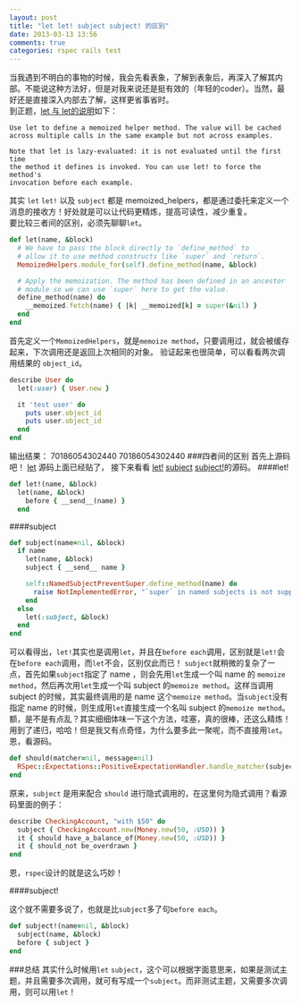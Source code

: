 ```yaml
---
layout: post
title: "let let! subject subject! 的区别"
date: 2013-03-13 13:56
comments: true
categories: rspec rails test
---
```

当我遇到不明白的事物的时候，我会先看表象，了解到表象后，再深入了解其内部。不能说这种方法好，但是对我来说还是挺有效的（年轻的coder）。当然，最好还是直接深入内部去了解，这样更省事省时。  
到正题，[let 与 let的说明](https://www.relishapp.com/rspec/rspec-core/v/2-13/docs/helper-methods/let-and-let! "let-and-let!")如下：

    Use let to define a memoized helper method. The value will be cached
    across multiple calls in the same example but not across examples.

    Note that let is lazy-evaluated: it is not evaluated until the first time
    the method it defines is invoked. You can use let! to force the method's
    invocation before each example.

其实 `let` `let!` 以及 `subject` 都是 memoized_helpers，都是通过委托来定义一个消息的接收方！好处就是可以让代码更精炼，提高可读性，减少重复。    
要比较三者间的区别，必须先聊聊`let`。

```ruby
def let(name, &block)
  # We have to pass the block directly to `define_method` to
  # allow it to use method constructs like `super` and `return`.
  MemoizedHelpers.module_for(self).define_method(name, &block)

  # Apply the memoization. The method has been defined in an ancestor
  # module so we can use `super` here to get the value.
  define_method(name) do
    __memoized.fetch(name) { |k| __memoized[k] = super(&nil) }
  end
end
```

首先定义一个`MemoizedHelpers`，就是`memoize method`，只要调用过，就会被缓存起来，下次调用还是返回上次相同的对象。
验证起来也很简单，可以看看两次调用结果的 `object_id`。  

```ruby
describe User do
  let(:user) { User.new }

  it 'test user' do
    puts user.object_id
    puts user.object_id
  end
end
```
输出结果：
    70186054302440
    70186054302440
###四者间的区别
首先上源码吧！ [let](https://github.com/rspec/rspec-core/blob/master/lib/rspec/core/memoized_helpers.rb#L177 "let") 源码上面已经贴了，
接下来看看 [let!](https://github.com/rspec/rspec-core/blob/master/lib/rspec/core/memoized_helpers.rb#L242 "let!")
[subject](https://github.com/rspec/rspec-core/blob/master/lib/rspec/core/memoized_helpers.rb#L276 "subject")
[subject!](https://github.com/rspec/rspec-core/blob/master/lib/rspec/core/memoized_helpers.rb#L342 "subject!")的源码。
####let!
```ruby
def let!(name, &block)
  let(name, &block)
    before { __send__(name) }
  end
```
####subject
```ruby
def subject(name=nil, &block)
  if name
    let(name, &block)
    subject { __send__ name }

    self::NamedSubjectPreventSuper.define_method(name) do
      raise NotImplementedError, "`super` in named subjects is not supported"
    end
  else
    let(:subject, &block)
  end
end
```

可以看得出，`let!`其实也是调用`let`，并且在`before each`调用，区别就是`let!`会在`before each`调用，而`let`不会，区别仅此而已！
`subject`就稍微的复杂了一点，首先如果`subject`指定了 name ，则会先用`let`生成一个叫 name 的 `memoize method`，然后再次用`let`生成一个叫 subject 的`memoize method`。这样当调用 subject 的时候，其实最终调用的是 name 这个`memoize method`。当`subject`没有指定 name 的时候，则生成用`let`直接生成一个名叫 subject 的`memoize method`。额，是不是有点乱？其实细细体味一下这个方法，哇塞，真的很棒，还这么精炼！用到了递归，哈哈！但是我又有点奇怪，为什么要多此一聚呢，而不直接用`let`。恩，看源码。  
```ruby
def should(matcher=nil, message=nil)
  RSpec::Expectations::PositiveExpectationHandler.handle_matcher(subject, matcher, message)
end
```
原来，`subject` 是用来配合 `should` 进行隐式调用的，在这里何为隐式调用？看源码里面的例子：
```ruby
describe CheckingAccount, "with $50" do
  subject { CheckingAccount.new(Money.new(50, :USD)) }
  it { should have_a_balance_of(Money.new(50, :USD)) }
  it { should_not be_overdrawn }
end
```
恩，`rspec`设计的就是这么巧妙！

####subject!

这个就不需要多说了，也就是比`subject`多了句`before each`。
```ruby
def subject!(name=nil, &block)
  subject(name, &block)
  before { subject }
end
```
###总结
其实什么时候用`let` `subject`，这个可以根据字面意思来，如果是测试主题，并且需要多次调用，就可有写成一个`subject`。而非测试主题，又需要多次调用，则可以用`let`！
